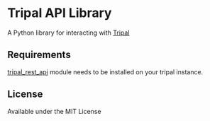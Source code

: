 # Tripal API Library

A Python library for interacting with [Tripal](http://tripal.info/)

## Requirements

[tripal_rest_api](http://github.com/abretaud/tripal_rest_api) module needs to be installed on your tripal instance.

## License

Available under the MIT License
